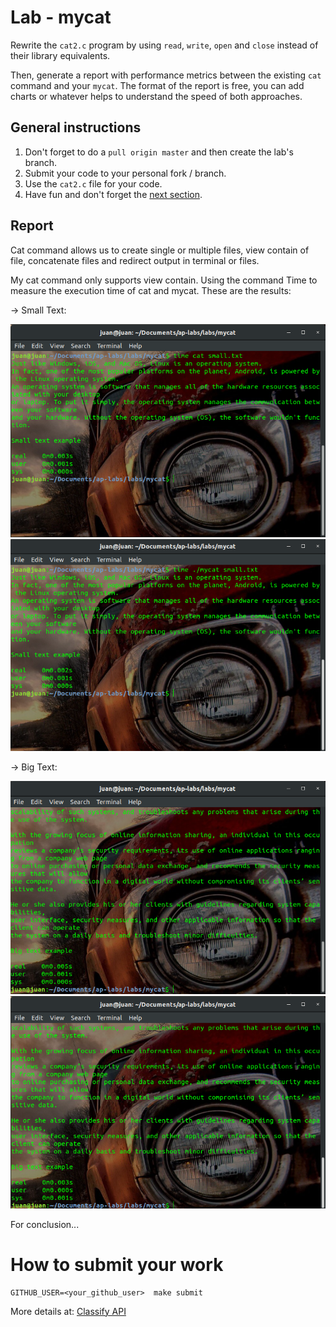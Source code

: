 Lab - mycat
===========

Rewrite the `cat2.c` program by using `read`, `write`, `open` and `close` instead of their library equivalents.

Then, generate a report with performance metrics between the existing `cat` command  and your `mycat`.
The format of the report is free, you can add charts or whatever helps to understand the speed of both approaches.

General instructions
--------------------
1. Don't forget to do a `pull origin master` and then create the lab's branch.
2. Submit your code to your personal fork / branch.
3. Use the `cat2.c` file for your code.
4. Have fun and don't forget the [next section](#how-to-submit-your-work).

Report
------
Cat command allows us to create single or multiple files, view contain of file, concatenate files and
redirect output in terminal or files.

My cat command only supports view contain.
Using the command Time to measure the execution time of cat and mycat.
These are the results:

-> Small Text:

![Small text Cat](smatextcat.png)
![Small text MyCat](smalltextmycat.png)

-> Big Text:

![Small text Cat](bigtextcat.png)
![Small text MyCat](bigtextmycat.png)

For conclusion...

How to submit your work
=======================
```
GITHUB_USER=<your_github_user>  make submit
```
More details at: [Classify API](../../classify.md)
